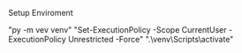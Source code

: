 Setup Enviroment

"py -m vev venv"
"Set-ExecutionPolicy -Scope CurrentUser -ExecutionPolicy Unrestricted -Force"
".\venv\Scripts\activate"
